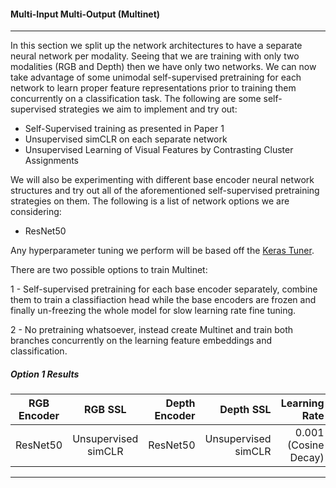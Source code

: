 #### Multi-Input Multi-Output (Multinet)

---

In this section we split up the network architectures to have a separate neural 
network per modality. Seeing that we are training with only two modalities (RGB and Depth) 
then we have only two networks. We can now take advantage of some unimodal self-supervised pretraining 
for each network to learn proper feature representations prior to training them concurrently on a classification 
task. The following are some self-supervised strategies we aim to implement and try out:

- Self-Supervised training as presented in Paper 1
- Unsupervised simCLR on each separate network
- Unsupervised Learning of Visual Features by Contrasting Cluster Assignments

We will also be experimenting with different base encoder neural network structures and try out all of the aforementioned 
self-supervised pretraining strategies on them. The following is a list of network options we are considering:

- ResNet50


Any hyperparameter tuning we perform will be based off the [Keras Tuner](https://www.tensorflow.org/tutorials/keras/keras_tuner).

There are two possible options to train Multinet:

1 - Self-supervised pretraining for each base encoder separately, combine them to train a classifiaction
head while the base encoders are frozen and finally un-freezing the whole model for slow learning rate
fine tuning.

2 - No pretraining whatsoever, instead create Multinet and train both branches concurrently on the
            learning feature embeddings and classification.

##### Option 1 Results
| RGB Encoder  | RGB SSL           | Depth Encoder|    Depth SSL      | Learning Rate       |Validation Accuracy |
| -------------|:-----------------:| ------------:|------------------:|--------------------:|-------------------:|
| ResNet50     |Unsupervised simCLR| ResNet50     |Unsupervised simCLR|0.001 (Cosine Decay) |         X%         |

---